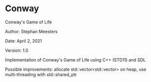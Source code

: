 # Conway
Conway's Game of Life

Author: 	Stephan Meesters

Date:	April 2, 2021

Version: 1.0

Implementation of Conway's Game of Life using C++ (STD11) and SDL

Possible improvements: allocate std::vector<std::vector<T>> on heap,
                        use multi-threading with std::shared_ptr
